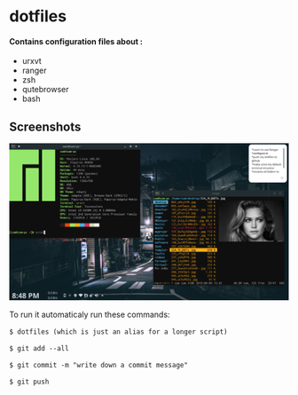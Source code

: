 # dotfiles
#### Contains configuration files about : 
- urxvt 
- ranger 
- zsh
- qutebrowser
- bash 

## Screenshots
![screen1](screenshots/2019-01-15-204845_1366x768_scrot.png)

To run it automaticaly run these commands:
```
$ dotfiles (which is just an alias for a longer script)
```
```
$ git add --all
```
```
$ git commit -m "write down a commit message"
```
```
$ git push
```
